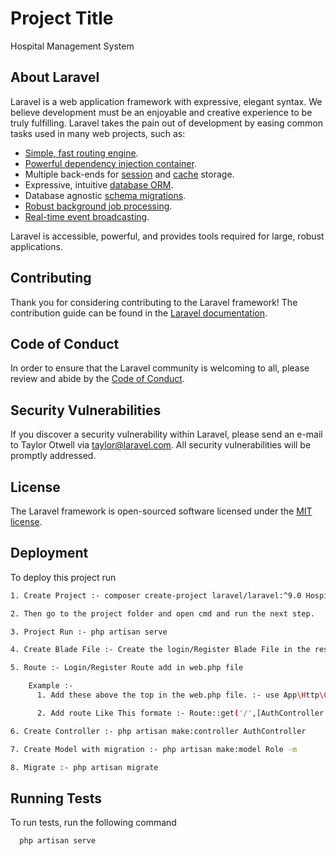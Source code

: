
# Project Title

Hospital Management System

## About Laravel

Laravel is a web application framework with expressive, elegant syntax. We believe development must be an enjoyable and creative experience to be truly fulfilling. Laravel takes the pain out of development by easing common tasks used in many web projects, such as:

- [Simple, fast routing engine](https://laravel.com/docs/routing).
- [Powerful dependency injection container](https://laravel.com/docs/container).
- Multiple back-ends for [session](https://laravel.com/docs/session) and [cache](https://laravel.com/docs/cache) storage.
- Expressive, intuitive [database ORM](https://laravel.com/docs/eloquent).
- Database agnostic [schema migrations](https://laravel.com/docs/migrations).
- [Robust background job processing](https://laravel.com/docs/queues).
- [Real-time event broadcasting](https://laravel.com/docs/broadcasting).

Laravel is accessible, powerful, and provides tools required for large, robust applications.

## Contributing

Thank you for considering contributing to the Laravel framework! The contribution guide can be found in the [Laravel documentation](https://laravel.com/docs/contributions).

## Code of Conduct

In order to ensure that the Laravel community is welcoming to all, please review and abide by the [Code of Conduct](https://laravel.com/docs/contributions#code-of-conduct).

## Security Vulnerabilities

If you discover a security vulnerability within Laravel, please send an e-mail to Taylor Otwell via [taylor@laravel.com](mailto:taylor@laravel.com). All security vulnerabilities will be promptly addressed.

## License

The Laravel framework is open-sourced software licensed under the [MIT license](https://opensource.org/licenses/MIT).


## Deployment

To deploy this project run

```bash
1. Create Project :- composer create-project laravel/laravel:^9.0 Hospital_Management

2. Then go to the project folder and open cmd and run the next step.

3. Project Run :- php artisan serve

4. Create Blade File :- Create the login/Register Blade File in the resources/views folder.

5. Route :- Login/Register Route add in web.php file

    Example :- 
      1. Add these above the top in the web.php file. :- use App\Http\Controllers\AuthController;

      2. Add route Like This formate :- Route::get('/',[AuthController::class,'login_show'])->name('login');

6. Create Controller :- php artisan make:controller AuthController

7. Create Model with migration :- php artisan make:model Role -m

8. Migrate :- php artisan migrate 
```


## Running Tests

To run tests, run the following command

```bash
  php artisan serve
```

